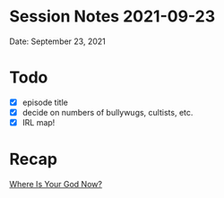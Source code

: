 # Session Notes 2021-09-23

Date: September 23, 2021

# Todo

- [x]  episode title
- [x]  decide on numbers of bullywugs, cultists, etc.
- [x]  IRL map!

# Recap

[Where Is Your God Now?](../Adventure%20Log/%F0%9F%98%87%20Where%20Is%20Your%20God%20Now.md)